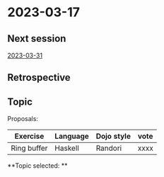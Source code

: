 # 2023-03-17

## Next session

[2023-03-31](../2023-03-31)

## Retrospective

## Topic

Proposals:

| Exercise      | Language | Dojo style | vote |
|---------------|----------|------------|------|
| Ring buffer   | Haskell  | Randori    | xxxx |

**Topic selected: **
